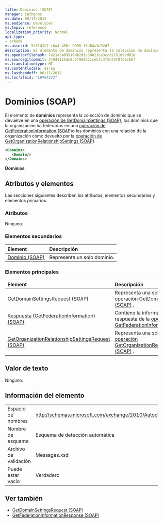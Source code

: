 ```yaml
---
title: Dominios (SOAP)
manager: sethgros
ms.date: 09/17/2015
ms.audience: Developer
ms.topic: reference
localization_priority: Normal
api_type:
- schema
ms.assetid: 5f81d1b7-c6a4-456f-9935-13d04a3d92d7
description: El elemento de dominios representa la colección de dominio que se devuelve en una operación de GetDomainSettings (SOAP), los dominios que la organización ha federados en una operación de GetFederationInformation (SOAP) o los dominios con una relación de organización como devuelto por la operación de GetOrganizationRelationshipSettings (SOAP).
ms.openlocfilehash: 7a21a3a09516de2d1c38021ca3ccd2161d9cdd1e
ms.sourcegitcommit: 34041125dc8c5f993b21cebfc4f8b72f0fd2cb6f
ms.translationtype: MT
ms.contentlocale: es-ES
ms.lasthandoff: 06/11/2018
ms.locfileid: "19764272"
---
```

# <a name="domains-soap"></a>Dominios (SOAP)

El elemento de **dominios** representa la colección de dominio que se devuelve en una [operación de GetDomainSettings (SOAP)](getdomainsettings-operation-soap.md), los dominios que la organización ha federados en una [operación de GetFederationInformation (SOAP)](getfederationinformation-operation-soap.md)o los dominios con una relación de la organización como devuelto por la [operación de GetOrganizationRelationshipSettings (SOAP)](getorganizationrelationshipsettings-operation-soap.md).
  
```XML
<Domains>
   <Domain/>
</Domains>
```

 **Dominios**
## <a name="attributes-and-elements"></a>Atributos y elementos

Las secciones siguientes describen los atributos, elementos secundarios y elementos primarios.
  
### <a name="attributes"></a>Atributos

Ninguno.
  
### <a name="child-elements"></a>Elementos secundarios

|**Element**|**Descripción**|
|:-----|:-----|
|[Dominio (SOAP)](domain-soap.md) <br/> |Representa un solo dominio.  <br/> |
   
### <a name="parent-elements"></a>Elementos principales

|**Element**|**Descripción**|
|:-----|:-----|
|[GetDomainSettingsRequest (SOAP)](getdomainsettingsrequest-soap.md) <br/> |Representa una solicitud de [operación GetDomainSettings (SOAP)](getdomainsettings-operation-soap.md) .  <br/> |
|[Respuesta (GetFederationInformation) (SOAP)](response-getfederationinformationsoap.md) <br/> |Contiene la información de respuesta de la [operación de GetFederationInformation (SOAP)](getfederationinformation-operation-soap.md) .  <br/> |
|[GetOrganizationRelationshipSettingsRequest (SOAP)](getorganizationrelationshipsettingsrequest-soap.md) <br/> |Representa una solicitud de [operación GetOrganizationRelationshipSettings (SOAP)](getorganizationrelationshipsettings-operation-soap.md) .  <br/> |
   
## <a name="text-value"></a>Valor de texto

Ninguno.
  
## <a name="element-information"></a>Información del elemento

|||
|:-----|:-----|
|Espacio de nombres  <br/> |http://schemas.microsoft.com/exchange/2010/Autodiscover  <br/> |
|Nombre de esquema  <br/> |Esquema de detección automática  <br/> |
|Archivo de validación  <br/> |Messages.xsd  <br/> |
|Puede estar vacío  <br/> |Verdadero  <br/> |
   
## <a name="see-also"></a>Ver también

- [GetDomainSettingsRequest (SOAP)](getdomainsettingsrequest-soap.md)  
- [GetFederationInformationResponse (SOAP)](getfederationinformationresponse-soap.md)

